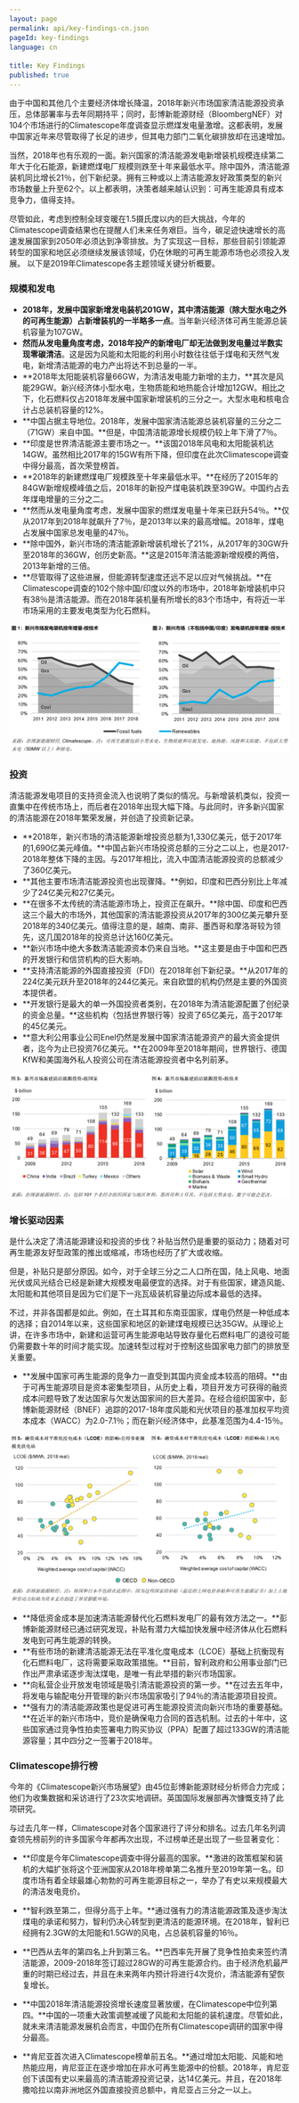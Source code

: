 ```yaml
---
layout: page
permalink: api/key-findings-cn.json
pageId: key-findings
language: cn

title: Key Findings
published: true
---
```


由于中国和其他几个主要经济体增长降温，2018年新兴市场国家清洁能源投资承压，总体部署率与去年同期持平；同时，彭博新能源财经（BloombergNEF）对104个市场进行的Climatescope年度调查显示燃煤发电量激增。这都表明，发展中国家近年来尽管取得了长足的进步，但其电力部门二氧化碳排放却在迅速增加。

当然，2018年也有乐观的一面。新兴国家的清洁能源发电新增装机规模连续第二年大于化石能源，新建燃煤电厂规模则跌至十年来最低水平。除中国外，清洁能源装机同比增长21％，创下新纪录。拥有三种或以上清洁能源友好政策类型的新兴市场数量上升至62个。以上都表明，决策者越来越认识到：可再生能源具有成本竞争力，值得支持。 

尽管如此，考虑到控制全球变暖在1.5摄氏度以内的巨大挑战，今年的Climatescope调查结果也在提醒人们未来任务艰巨。当今，碳足迹快速增长的高速发展国家到2050年必须达到净零排放。为了实现这一目标，那些目前引领能源转型的国家和地区必须继续发展该领域，仍在休眠的可再生能源市场也必须投入发展。
以下是2019年Climatescope各主题领域关键分析概要。 

### **规模和发电**
* **2018年，发展中国家新增发电装机201GW，其中清洁能源（除大型水电之外的可再生能源）占新增装机的一半略多一点**。当年新兴经济体可再生能源总装机容量为107GW。 
* **然而从发电量角度考虑，2018年投产的新增电厂却无法做到发电量过半数实现零碳清洁**。这是因为风能和太阳能的利用小时数往往低于煤电和天然气发电，新增清洁能源的电力产出将达不到总量的一半。
* **2018年太阳能装机容量66GW，为清洁发电能力新增的主力，**其次是风能29GW。新兴经济体小型水电，生物质能和地热能合计增加12GW。相比之下，化石燃料仅占2018年发展中国家新增装机的三分之一。大型水电和核电合计占总装机容量的12%。
* **中国占据主导地位。2018年，发展中国家清洁能源总装机容量的三分之二（71GW）来自中国。**但是，中国清洁能源增长规模仍较上年下滑了7％。 
* **印度是世界清洁能源主要市场之一。**该国2018年风电和太阳能装机达14GW。虽然相比2017年的15GW有所下降，但印度在此次Climatescope调查中得分最高，首次荣登榜首。 
* **2018年的新建燃煤电厂规模跌至十年来最低水平。**在经历了2015年的84GW新增规模峰值之后，2018年的新投产煤电装机跌至39GW。中国约占去年煤电增量的三分之二。
* **然而从发电量角度考虑，发展中国家的燃煤发电量十年来已跃升54％。**仅从2017年到2018年就飙升了7％，是2013年以来的最高增幅。2018年，煤电占发展中国家总发电量的47％。
* **除中国外，新兴市场的清洁能源新增装机增长了21%，从2017年的30GW升至2018年的36GW，创历史新高。**这是2015年清洁能源新增规模的两倍，2013年新增的三倍。
* **尽管取得了这些进展，但能源转型速度还远不足以应对气候挑战。**在Climatescope调查的102个除中国/印度以外的市场中，2018年新增装机中只有38％是清洁能源。而在2018年装机量有所增长的83个市场中，有将近一半市场采用的主要发电类型为化石燃料。 

![Figure 1 and 2](/assets/graphics/content/key-findings/cn_figures_1_2.png)

### 投资
清洁能源发电项目的支持资金流入也说明了类似的情况。与新增装机类似，投资一直集中在传统市场上，而后者在2018年出现大幅下降。与此同时，许多新兴国家的清洁能源在2018年繁荣发展，并创造了投资新记录。 

* **2018年，新兴市场的清洁能源新增投资总额为1,330亿美元，低于2017年的1,690亿美元峰值。**中国占新兴市场投资总额的三分之二以上，也是2017-2018年整体下降的主因。与2017年相比，流入中国清洁能源投资的总额减少了360亿美元。
* **其他主要市场清洁能源投资也出现骤降。**例如，印度和巴西分别比上年减少了24亿美元和27亿美元。  
* **在很多不太传统的清洁能源市场上，投资正在飙升。**除中国、印度和巴西这三个最大的市场外，其他国家的清洁能源投资从2017年的300亿美元攀升至2018年的340亿美元。值得注意的是，越南、南非、墨西哥和摩洛哥较为领先，这几国2018年的投资总计达160亿美元。  
* **新兴市场中绝大多数清洁能源资本仍来自当地。**这主要是由于中国和巴西的开发银行和信贷机构的巨大影响。
* **支持清洁能源的外国直接投资（FDI）在2018年创下新纪录。**从2017年的224亿美元跃升至2018年的244亿美元。来自欧盟的机构仍然是主要的外国资本提供者。 
* **开发银行是最大的单一外国投资者类别，在2018年为清洁能源配置了创纪录的资金总量。**这些机构（包括世界银行等）投资了65亿美元，高于2017年的45亿美元。 
* **意大利公用事业公司Enel仍然是发展中国家清洁能源资产的最大资金提供者，迄今为止已投资76亿美元。**在2009年至2018年期间，世界银行、德国KfW和美国海外私人投资公司在清洁能源投资者中名列前茅。


![Figure 3 and 4](/assets/graphics/content/key-findings/cn_figures_3_4.png)

### 增长驱动因素

是什么决定了清洁能源建设和投资的步伐？补贴当然仍是重要的驱动力；随着对可再生能源友好型政策的推出或缩减，市场也经历了扩大或收缩。 

但是，补贴只是部分原因。如今，对于全球三分之二人口所在国，陆上风电、地面光伏或风光结合已经是新建大规模发电最便宜的选择。对于有些国家，建造风能、太阳能和其他项目是因为它们是下一兆瓦级装机容量边际成本最低的选择。

不过，并非各国都是如此。例如，在土耳其和东南亚国家，煤电仍然是一种低成本的选择；自2014年以来，这些国家和地区的新建煤电规模已达35GW。从理论上讲，在许多市场中，新建和运营可再生能源电站导致存量化石燃料电厂的退役可能仍需要数十年的时间才能实现。加速转型过程对于控制这些国家电力部门的排放至关重要。 

* **发展中国家可再生能源的竞争力一直受到其国内资金成本较高的阻碍。**由于可再生能源项目是资本密集型项目，从历史上看，项目开发方可获得的融资成本问题导致了发达国家与欠发达国家间的巨大差异。在经合组织国家中，彭博新能源财经（BNEF）追踪的2017-18年度风能和光伏项目的基准加权平均资本成本（WACC）为2.0-7.1％；而在新兴经济体中，此基准范围为4.4-15％。

![Figure 5 and 6](/assets/graphics/content/key-findings/cn_figures_5_6.png)

* **降低资金成本是加速清洁能源替代化石燃料发电厂的最有效方法之一。**彭博新能源财经已通过研究发现，补贴有潜力大幅加快发展中经济体从化石燃料发电到可再生能源的转换。
* **有些市场的新建清洁能源无法在平准化度电成本（LCOE）基础上抗衡现有化石燃料电厂，这将需要采取政策措施。**目前，智利政府和公用事业部门已作出严肃承诺逐步淘汰煤电，是唯一有此举措的新兴市场国家。
* **向私营企业开放发电领域是吸引清洁能源投资的第一步。**在过去五年中，将发电与输配电分开管理的新兴市场国家吸引了94％的清洁能源项目投资。 
* **强有力的清洁能源政策也是促进可再生能源投资流向新兴市场的重要基础。**在近半的新兴市场中，竞价是确保电力合同的首选机制。过去的十年中，这些国家通过竞争性拍卖签署电力购买协议（PPA）配置了超过133GW的清洁能源容量；其中四分之一签署于2018年。

### **Climatescope排行榜**

今年的《Climatescope新兴市场展望》由45位彭博新能源财经分析师合力完成；他们为收集数据和采访进行了23次实地调研。英国国际发展部再次慷慨支持了此项研究。

与过去几年一样，Climatescope对各个国家进行了评分和排名。过去几年名列调查领先榜前列的许多国家今年都再次出现，不过榜单还是出现了一些显著变化：

* **印度是今年Climatescope调查中得分最高的国家。**激进的政策框架和装机的大幅扩张将这个亚洲国家从2018年榜单第二名推升至2019年第一名。印度市场有着全球最雄心勃勃的可再生能源目标之一，举办了有史以来规模最大的清洁发电竞价。

* **智利跌至第二，但得分高于上年。**通过强有力的清洁能源政策及逐步淘汰煤电的承诺和努力，智利仍决心转型到更清洁的能源环境。在2018年，智利已经拥有2.3GW的太阳能和1.5GW的风电，占总装机容量的16％。
* **巴西从去年的第四名上升到第三名。**巴西率先开展了竞争性拍卖来签约清洁能源，2009-2018年签订超过28GW的可再生能源合约。由于经济危机最严重的时期已经过去，并且在未来两年内预计将进行4次竞价，清洁能源有望恢复增长。
* **中国2018年清洁能源投资增长速度显著放缓，在Climatescope中位列第四。**中国的一项重大政策调整减缓了风能和太阳能的装机速度。尽管如此，就未来清洁能源发展机会而言，中国仍在所有Climatescope调研的国家中得分最高。
* **肯尼亚首次进入Climatescope榜单前五名。**通过增加太阳能、风能和地热能应用，肯尼亚正在逐步增加在非水可再生能源中的份额。2018年，肯尼亚创下该国有史以来最高的清洁能源投资记录，达14亿美元。并且，在2018年撒哈拉以南非洲地区外国直接投资总额中，肯尼亚占三分之一以上。 
